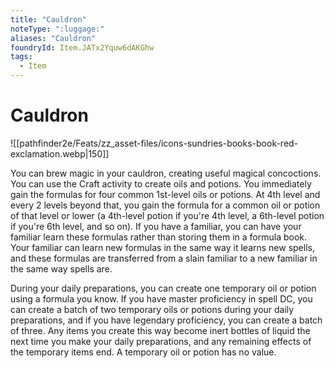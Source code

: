 ```yaml
---
title: "Cauldron"
noteType: ":luggage:"
aliases: "Cauldron"
foundryId: Item.JATx2Yquw6dAKGhw
tags:
  - Item
---
```


# Cauldron
![[pathfinder2e/Feats/zz_asset-files/icons-sundries-books-book-red-exclamation.webp|150]]

You can brew magic in your cauldron, creating useful magical concoctions. You can use the Craft activity to create oils and potions. You immediately gain the formulas for four common 1st-level oils or potions. At 4th level and every 2 levels beyond that, you gain the formula for a common oil or potion of that level or lower (a 4th-level potion if you're 4th level, a 6th-level potion if you're 6th level, and so on). If you have a familiar, you can have your familiar learn these formulas rather than storing them in a formula book. Your familiar can learn new formulas in the same way it learns new spells, and these formulas are transferred from a slain familiar to a new familiar in the same way spells are.

During your daily preparations, you can create one temporary oil or potion using a formula you know. If you have master proficiency in spell DC, you can create a batch of two temporary oils or potions during your daily preparations, and if you have legendary proficiency, you can create a batch of three. Any items you create this way become inert bottles of liquid the next time you make your daily preparations, and any remaining effects of the temporary items end. A temporary oil or potion has no value.
